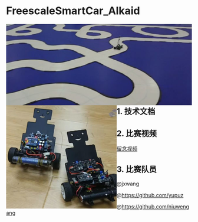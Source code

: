 # FreescaleSmartCar_Alkaid

<img src="pic2.jpeg" align="left"   />    <img src="pic1.jpeg"     width = "300" height = "280" align="left"  />  

## 1. 技术文档
## 2. 比赛视频
[留念视频](https://www.bilibili.com/video/BV1qV411e72Q/?spm_id_from=333.999.0.0)

## 3. 比赛队员

@jxwang

@https://github.com/yupuz

@https://github.com/niuwengang  
